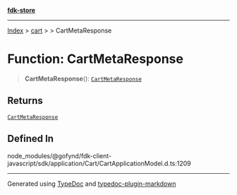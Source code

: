 [**fdk-store**](../../../README.md)
***

[Index](../../../API.md) > [cart](../../README.md) > [<internal>](../README.md) > CartMetaResponse

# Function: CartMetaResponse

> **CartMetaResponse**(): [`CartMetaResponse`](../type-aliases/type-alias.CartMetaResponse.md)

## Returns

[`CartMetaResponse`](../type-aliases/type-alias.CartMetaResponse.md)

## Defined In

node\_modules/@gofynd/fdk-client-javascript/sdk/application/Cart/CartApplicationModel.d.ts:1209

***
Generated using [TypeDoc](https://typedoc.org/) and [typedoc-plugin-markdown](https://www.npmjs.com/package/typedoc-plugin-markdown)
